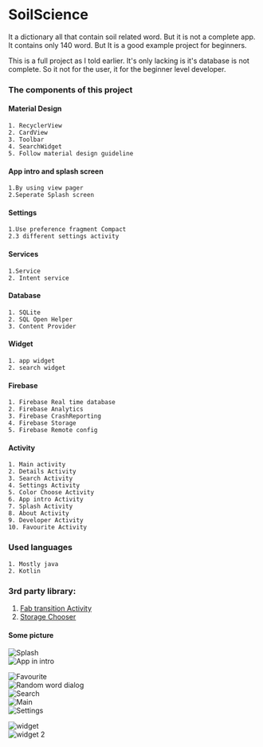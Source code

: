 # SoilScience
It a dictionary all that contain soil related word. But it is not a complete app. It contains only 140 word.
But It is a good example project for beginners.

This is a full project as I told earlier. It's only lacking is it's database is not complete. So it not for the user,
it for the beginner level developer.

### The components of this project

#### Material Design
    1. RecyclerView
    2. CardView
    3. Toolbar
    4. SearchWidget
    5. Follow material design guideline

#### App intro and splash screen
    1.By using view pager
    2.Seperate Splash screen

#### Settings
    1.Use preference fragment Compact
    2.3 different settings activity

#### Services
    1.Service
    2. Intent service

#### Database
    1. SQLite
    2. SQL Open Helper
    3. Content Provider

#### Widget
    1. app widget
    2. search widget

#### Firebase
    1. Firebase Real time database
    2. Firebase Analytics
    3. Firebase CrashReporting
    4. Firebase Storage
    5. Firebase Remote config

#### Activity
    1. Main activity
    2. Details Activity
    3. Search Activity
    4. Settings Activity
    5. Color Choose Activity
    6. App intro Activity
    7. Splash Activity
    8. About Activity
    9. Developer Activity
    10. Favourite Activity
    
### Used languages
    1. Mostly java
    2. Kotlin
    
### 3rd party library:                                                           
1. [Fab transition Activity](https://github.com/coyarzun89/FabTransitionActivity)
2. [Storage Chooser](https://github.com/codekidX/storage-chooser)                


#### Some picture                                                                                                                                                           
![Splash](../master/screensort/splash.png)                                                          
![App in intro](../master/screensort/appintro.png)                                                    
                                                                                          
![Favourite](../master/screensort/favourite.png)                                                       
![Random word dialog](../master/screensort/random.png)                                              
![Search](../master/screensort/search.png)                                                          
![Main](../master/screensort/main.png)                                                                                                                 
![Settings](../master/screensort/settings.png)                                                        
                                                                                          
![widget](../master/screensort/sample1.png)                                                          
![widget 2](../master/screensort/sample2.png)                                                                                
                              